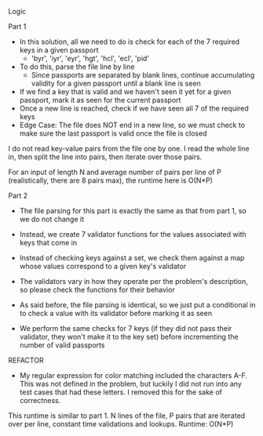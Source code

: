 Logic

Part 1

- In this solution, all we need to do is check for each of the 7 required keys in a given passport
  - 'byr', 'iyr', 'eyr', 'hgt', 'hcl', 'ecl', 'pid'
- To do this, parse the file line by line
  - Since passports are separated by blank lines, continue accumulating validity for a given passport until a blank line is seen
- If we find a key that is valid and we haven't seen it yet for a given passport, mark it as seen for the current passport
- Once a new line is reached, check if we have seen all 7 of the required keys
- Edge Case: The file does NOT end in a new line, so we must check to make sure the last passport is valid once the file is closed

I do not read key-value pairs from the file one by one.
I read the whole line in, then split the line into pairs, then iterate over those pairs.

For an input of length N and average number of pairs per line of P (realistically, there are 8 pairs max), the runtime here is O(N*P)

Part 2
- The file parsing for this part is exactly the same as that from part 1, so we do not change it
- Instead, we create 7 validator functions for the values associated with keys that come in
- Instead of checking keys against a set, we check them against a map whose values correspond to a given key's validator
- The validators vary in how they operate per the problem's description, so please check the functions for their behavior

- As said before, the file parsing is identical, so we just put a conditional in to check a value with its validator before marking it as seen
- We perform the same checks for 7 keys (if they did not pass their validator, they won't make it to the key set) before incrementing the number of valid passports

REFACTOR
- My regular expression for color matching included the characters A-F. This was not defined in the problem, but luckily I did not run into any test cases that had these letters. I removed this for the sake of correctness.

This runtime is similar to part 1. N lines of the file, P pairs that are iterated over per line, constant time validations and lookups.
Runtime: O(N*P)

